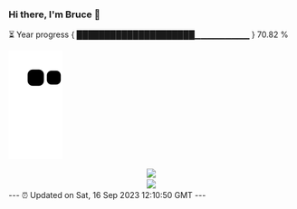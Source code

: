 ### Hi there, I'm Bruce 👋
⏳ Year progress { █████████████████████▁▁▁▁▁▁▁▁▁ } 70.82 %

![](https://raw.githubusercontent.com/Swiftie13st/Swiftie13st/main/assets/github-contribution-grid-snake.svg)


<div align="center"> <img src="https://metrics.lecoq.io/Swiftie13st?template=classic&config.timezone=Asia%2FShanghai"> </div>

<div align="center"> <img src="https://github-readme-streak-stats.herokuapp.com/?user=Swiftie13st" /> </div>
---
⏰ Updated on Sat, 16 Sep 2023 12:10:50 GMT
---

